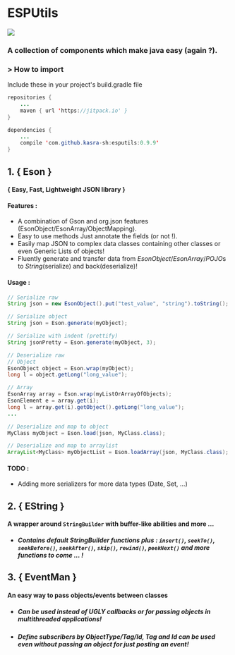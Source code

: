 # ESPUtils
[![](https://jitpack.io/v/kasra-sh/esputils.svg)](https://jitpack.io/#kasra-sh/esputils)
### A collection of components which make java easy (again ?).
### > How to import
Include these in your project's build.gradle file
```java
repositories {
	...
	maven { url 'https://jitpack.io' }
}
```
```java
dependencies {
	...
	compile 'com.github.kasra-sh:esputils:0.9.9'
}
```
####
## 1. { Eson }
#### { Easy, Fast, Lightweight JSON library }
#### Features :
 - A combination of Gson and org.json features (EsonObject/EsonArray/ObjectMapping).
 - Easy to use methods Just annotate the fields (or not !).
 - Easily map JSON to complex data classes containing other classes or even Generic Lists of objects!
 - Fluently generate and transfer data from *EsonObject*/*EsonArray*/*POJO*s to *String*(serialize) and back(deserialize)!
#### Usage :
```java
// Serialize raw
String json = new EsonObject().put("test_value", "string").toString();

// Serialize object
String json = Eson.generate(myObject);

// Serialize with indent (prettify)
String jsonPretty = Eson.generate(myObject, 3);

// Deserialize raw
// Object
EsonObject object = Eson.wrap(myObject);
long l = object.getLong("long_value");

// Array
EsonArray array = Eson.wrap(myListOrArrayOfObjects);
EsonElement e = array.get(i);
long l = array.get(i).getObject().getLong("long_value");
...

// Deserialize and map to object
MyClass myObject = Eson.load(json, MyClass.class);

// Deserialize and map to arraylist
ArrayList<MyClass> myObjectList = Eson.loadArray(json, MyClass.class);

```
#### TODO :
- Adding more serializers for more data types (Date, Set, ...)

## 2. { EString }
#### A wrapper around `StringBuilder` with buffer-like abilities and more ...
- ##### Contains default StringBuilder functions plus : `insert()`, `seekTo()`, `seekBefore()`, `seekAfter()`, `skip()`, `rewind()`, `peekNext()` and more functions to come ... !

## 3. { EventMan }
#### An easy way to pass objects/events between classes
 - ##### Can be used instead of *UGLY* callbacks or for passing objects in multithreaded applications!
 - ##### Define subscribers by ObjectType/Tag/Id, Tag and Id can be used even without passing an object for just posting an event!
